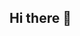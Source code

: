 ## Hi there 👋

<!--
**mbowman-23/mbowman-23** is a ✨ _special_ ✨ repository because its `README.md` (this file) appears on your GitHub profile.

Here are some ideas to get you started:

- 🔭 I’m currently working on ...
- 🌱 I’m currently learning ...
- 👯 I’m looking to collaborate on ...
- 🤔 I’m looking for help with ...
- 💬 Ask me about ...
- 
📫 How to reach me: 
madisonsbowman@gmail.com
- 😄 Pronouns: ...
- ⚡ Fun fact: ...
-->
